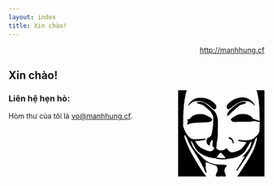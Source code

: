 ```yaml
---
layout: index
title: Xin chào!
---
```


<p align="right"><a href="http://hung.cf">http://manhhung.cf</a></p>

## Xin chào!
<img src="./avatar.jpg" width="170" height="170" align="right">

### Liên hệ hẹn hò:

Hòm thư của tôi là [vo@manhhung.cf](mailto:vo@manhhung.cf).
